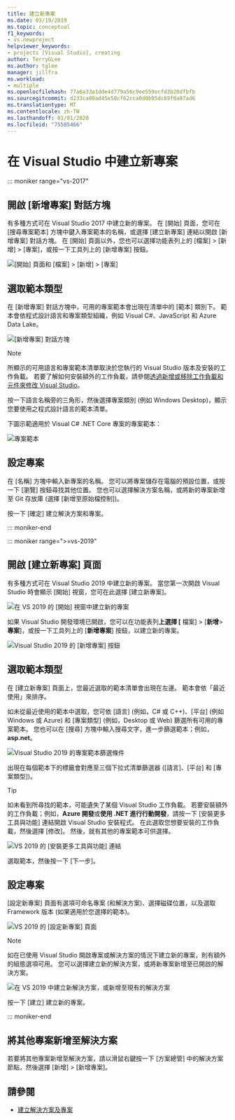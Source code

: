 ```yaml
---
title: 建立新專案
ms.date: 03/19/2019
ms.topic: conceptual
f1_keywords:
- vs.newproject
helpviewer_keywords:
- projects [Visual Studio], creating
author: TerryGLee
ms.author: tglee
manager: jillfra
ms.workload:
- multiple
ms.openlocfilehash: 77a6a33a1dde4d779a56c9ee559ecfd3b20dfbfb
ms.sourcegitcommit: d233ca00ad45e50cf62cca0d0b95dc69f0a87ad6
ms.translationtype: MT
ms.contentlocale: zh-TW
ms.lasthandoff: 01/01/2020
ms.locfileid: "75585466"
---
```

# <a name="create-a-new-project-in-visual-studio"></a>在 Visual Studio 中建立新專案

::: moniker range="vs-2017"

## <a name="open-the-new-project-dialog"></a>開啟 [新增專案] 對話方塊

有多種方式可在 Visual Studio 2017 中建立新的專案。 在 [開始] 頁面，您可在 [搜尋專案範本] 方塊中鍵入專案範本的名稱，或選擇 [建立新專案] 連結以開啟 [新增專案] 對話方塊。 在 [開始] 頁面以外，您也可以選擇功能表列上的 [檔案] > [新增] > [專案]，或按一下工具列上的 [新增專案] 按鈕。

![[開始] 頁面和 [檔案] > [新增] > [專案]](./media/vside-newproject1.png)

## <a name="select-a-template-type"></a>選取範本類型

在 [新增專案] 對話方塊中，可用的專案範本會出現在清單中的 [範本] 類別下。 範本會依程式設計語言和專案類型組織，例如 Visual C#、JavaScript 和 Azure Data Lake。

![[新增專案] 對話方塊](./media/vside-newproject-templates-list.png)

> [!NOTE]
> 所顯示的可用語言和專案範本清單取決於您執行的 Visual Studio 版本及安裝的工作負載。 若要了解如何安裝額外的工作負載，請參閱[透過新增或移除工作負載和元件來修改 Visual Studio](../install/modify-visual-studio.md)。

按一下語言名稱旁的三角形，然後選擇專案類別 (例如 Windows Desktop)，顯示您要使用之程式設計語言的範本清單。

下圖示範適用於 Visual C# .NET Core 專案的專案範本：

![專案範本](./media/new-project-dialog-net-core.png)

## <a name="configure-your-project"></a>設定專案

在 [名稱] 方塊中輸入新專案的名稱。 您可以將專案儲存在電腦的預設位置，或按一下 [瀏覽] 按鈕尋找其他位置。 您也可以選擇解決方案名稱，或將新的專案新增至 Git 存放庫 (選擇 [新增至原始檔控制])。

按一下 [確定] 建立解決方案和專案。

::: moniker-end

::: moniker range=">=vs-2019"

## <a name="open-the-create-a-new-project-page"></a>開啟 [建立新專案] 頁面

有多種方式可在 Visual Studio 2019 中建立新的專案。 當您第一次開啟 Visual Studio 時會顯示 [開始] 視窗，您可在此選擇 [建立新專案]。

![在 VS 2019 的 [開始] 視窗中建立新的專案](media/vs-2019/start-window-create-new-project.png)

如果 Visual Studio 開發環境已開啟，您可以在功能表列**上選擇 [** 檔案] > [**新增**>**專案**]，或按一下工具列上的 [**新增專案**] 按鈕，以建立新的專案。

![Visual Studio 2019 的 [新增專案] 按鈕](media/vs-2019/new-project-button.png)

## <a name="select-a-template-type"></a>選取範本類型

在 [建立新專案] 頁面上，您最近選取的範本清單會出現在左邊。 範本會依「最近使用」來排序。

如未從最近使用的範本中選取，您可依 [語言] (例如，C# 或 C++)、[平台] (例如 Windows 或 Azure) 和 [專案類型] (例如，Desktop 或 Web) 篩選所有可用的專案範本。 您也可以在 [搜尋] 方塊中輸入搜尋文字，進一步篩選範本；例如，**asp.net**。

![Visual Studio 2019 的專案範本篩選條件](media/vs-2019/create-new-project-filters.png)

出現在每個範本下的標籤會對應至三個下拉式清單篩選器 ([語言]、[平台] 和 [專案類型])。

> [!TIP]
> 如未看到所尋找的範本，可能遺失了某個 Visual Studio 工作負載。 若要安裝額外的工作負載；例如，**Azure 開發**或**使用 .NET 進行行動開發**，請按一下 [安裝更多工具與功能] 連結開啟 Visual Studio 安裝程式。 在此選取您想要安裝的工作負載，然後選擇 [修改]。 然後，就有其他的專案範本可供選擇。
>
> ![VS 2019 的 [安裝更多工具與功能] 連結](media/vs-2019/install-more-tools-features.png)

選取範本，然後按一下 [下一步]。

## <a name="configure-your-project"></a>設定專案

[設定新專案] 頁面有選項可命名專案 (和解決方案)、選擇磁碟位置，以及選取 Framework 版本 (如果適用於您選擇的範本)。

![VS 2019 的 [設定新專案] 頁面](media/vs-2019/configure-new-project.png)

> [!NOTE]
> 如在已使用 Visual Studio 開啟專案或解決方案的情況下建立新的專案，則有額外的組態選項可用。 您可以選擇建立新的解決方案，或將新專案新增至已開啟的解決方案。
>
> ![在 VS 2019 中建立新解決方案，或新增至現有的解決方案](media/vs-2019/configure-new-project-solution.png)

按一下 [建立] 建立新的專案。

::: moniker-end

## <a name="add-additional-projects-to-a-solution"></a>將其他專案新增至解決方案

若要將其他專案新增至解決方案，請以滑鼠右鍵按一下 [方案總管] 中的解決方案節點，然後選擇 [新增] > [新增專案]。

## <a name="see-also"></a>請參閱

- [建立解決方案及專案](creating-solutions-and-projects.md)
